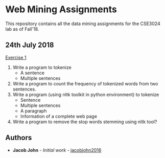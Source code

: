 # Web Mining Assignments

This repository contains all the data mining assignments for the CSE3024 lab as of Fall'18.

## 24th July 2018
[Exercise 1](https://github.com/jacobjohn2016/Web-Mining-Assignments/blob/master/24-7-18/Exercise-1.ipynb)
1. Write a program to tokenize
    * A sentence
    * Multiple sentences
2. Write a program to count the frequency of tokenized words from two sentences.
3. Write a program (using nltk toolkit in python environment) to tokenize
    * Sentence
    * Multiple sentences
    * A paragraph
    * Information of a complete web page
4. Write a program to remove the stop words stemming using nltk tool?

## Authors

* **Jacob John** - *Initial work* - [jacobjohn2016](github.com/jacobjohn2016/)
